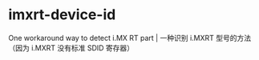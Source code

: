# imxrt-device-id
One workaround way to detect i.MX RT part | 一种识别 i.MXRT 型号的方法（因为 i.MXRT 没有标准 SDID 寄存器）
